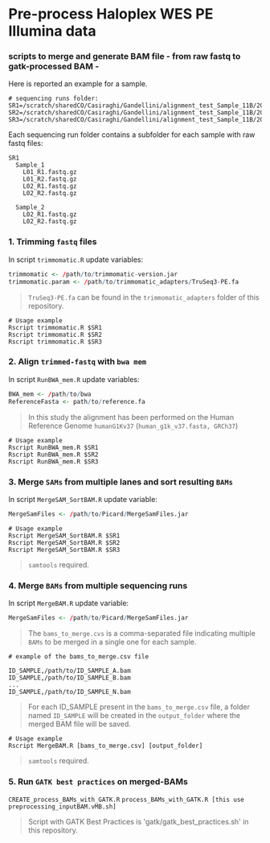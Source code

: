 # Pre-process Haloplex WES PE Illumina data
### scripts to merge and generate BAM file - from raw fastq to gatk-processed BAM -

Here is reported an example for a sample.

```
# sequencing runs folder:
SR1=/scratch/sharedCO/Casiraghi/Gandellini/alignment_test_Sample_11B/20141210_gandellini
SR2=/scratch/sharedCO/Casiraghi/Gandellini/alignment_test_Sample_11B/20150113_gandellini
SR3=/scratch/sharedCO/Casiraghi/Gandellini/alignment_test_Sample_11B/20150304_gandellini
```
Each sequencing run folder contains a subfolder for each sample with raw fastq files:
```
SR1
  Sample_1
    L01_R1.fastq.gz
    L01_R2.fastq.gz
    L02_R1.fastq.gz
    L02_R2.fastq.gz

  Sample_2
    L02_R1.fastq.gz
    L02_R2.fastq.gz
```

### 1. Trimming `fastq` files
In script `trimmomatic.R` update variables:
```R
trimmomatic <- /path/to/trimmomatic-version.jar
trimmomatic.param <- /path/to/trimmomatic_adapters/TruSeq3-PE.fa
```
> `TruSeq3-PE.fa` can be found in the `trimmomatic_adapters` folder of this repository.
```
# Usage example
Rscript trimmomatic.R $SR1
Rscript trimmomatic.R $SR2
Rscript trimmomatic.R $SR3
```
### 2. Align `trimmed-fastq` with `bwa mem`
In script `RunBWA_mem.R` update variables:
```R
BWA_mem <- /path/to/bwa 
ReferenceFasta <- path/to/reference.fa
```
> In this study the alignment has been performed on the Human Reference Genome `humanG1Kv37` (`human_g1k_v37.fasta, GRCh37`)
```
# Usage example
Rscript RunBWA_mem.R $SR1
Rscript RunBWA_mem.R $SR2
Rscript RunBWA_mem.R $SR3
```
### 3. Merge `SAMs` from multiple lanes and sort resulting `BAMs`
In script `MergeSAM_SortBAM.R` update variable:
```R
MergeSamFiles <- /path/to/Picard/MergeSamFiles.jar 
```
```
# Usage example
Rscript MergeSAM_SortBAM.R $SR1
Rscript MergeSAM_SortBAM.R $SR2
Rscript MergeSAM_SortBAM.R $SR3
```
> `samtools` required.
### 4. Merge `BAMs` from multiple sequencing runs
In script `MergeBAM.R` update variable:
```R
MergeSamFiles <- /path/to/Picard/MergeSamFiles.jar 
```
> The `bams_to_merge.cvs` is a comma-separated file indicating multiple `BAMs` to be merged in a single one for each sample.  
```
# example of the bams_to_merge.csv file

ID_SAMPLE,/path/to/ID_SAMPLE_A.bam
ID_SAMPLE,/path/to/ID_SAMPLE_B.bam
...
ID_SAMPLE,/path/to/ID_SAMPLE_N.bam
```
> For each ID_SAMPLE present in the `bams_to_merge.csv` file, a folder named `ID_SAMPLE` will be created in the `output_folder` where the merged BAM file will be saved.
```
# Usage example
Rscript MergeBAM.R [bams_to_merge.csv] [output_folder]
```
> `samtools` required.

### 5. Run `GATK best practices` on merged-BAMs
`CREATE_process_BAMs_with_GATK.R`
`process_BAMs_with_GATK.R [this use preprocessing_inputBAM.vMB.sh]`
> Script with GATK Best Practices is 'gatk/gatk_best_practices.sh' in this repository.
